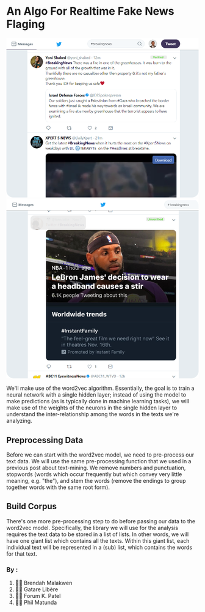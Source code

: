 # An Algo For Realtime Fake News Flaging
![Verified Post](images/bbc.png)
![unverified Post](images/fake.png)


We'll make use of the word2vec algorithm. 
Essentially, the goal is to train a neural network with a single hidden layer; instead of using the model to make predictions (as is typically done in machine learning tasks), we will make use of the weights of the neurons in the single hidden layer to understand the inter-relationship among the words in the texts we're analyzing.
## Preprocessing Data
Before we can start with the word2vec model, we need to pre-process our text data. We will use the same pre-processing function that we used in a previous post about text-mining. We remove numbers and punctuation, stopwords (words which occur frequently but which convey very little meaning, e.g. "the"), and stem the words (remove the endings to group together words with the same root form).
## Build Corpus
There's one more pre-processing step to do before passing our data to the word2vec model. Specifically, the library we will use for the analysis requires the text data to be stored in a list of lists. In other words, we will have one giant list which contains all the texts. Within this giant list, each individual text will be represented in a (sub) list, which contains the words for that text.
### By :
1. 👩‍💻 Brendah Malakwen
2. 👨‍💻 Gatare Libère
3. 👩‍💻 Forum K. Patel
4. 👨‍💻 Phil Matunda
